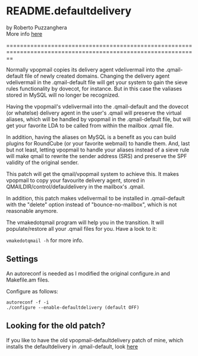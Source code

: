 # README.defaultdelivery

by Roberto Puzzanghera  
More info [here](https://notes.sagredo.eu/en/qmail-notes-185/installing-and-configuring-vpopmail-81.html)

==============================================================================================================

Normally vpopmail copies its delivery agent vdelivermail into the .qmail-default file of newly created
domains. Changing the delivery agent vdelivermail in the .qmail-default file will get your system to gain
the sieve rules functionality by dovecot, for instance. But in this case the valiases stored in MySQL will
no longer be recognized.

Having the vpopmail's vdelivermail into the .qmail-default and the dovecot (or whatelse) delivery agent in the
user's .qmail will preserve the virtual aliases, which will be handled by vpopmail in the .qmail-default file,
but will get your favorite LDA to be called from within the mailbox .qmail file.

In addition, having the aliases on MySQL is a benefit as you can build plugins for RoundCube (or your favorite
webmail) to handle them. And, last but not least, letting vpopmail to handle your aliases instead of a sieve rule
will make qmail to rewrite the sender address (SRS) and preserve the SPF validity of the original sender.

This patch will get the qmail/vpopmail system to achieve this. It makes vpopmail to copy your favourite 
delivery agent, stored in QMAILDIR/control/defauldelivery in the mailbox's .qmail.

In addition, this patch makes vdelivermail to be installed in .qmail-default with the "delete" option instead of
"bounce-no-mailbox", which is not reasonable anymore.

The vmakedotqmail program will help you in the transition. It will populate/restore all your .qmail files for
you. Have a look to it:

`vmakedotqmail -h` for more info.

## Settings

An autoreconf is needed as I modified the original configure.in and Makefile.am files.

Configure as follows:

```
autoreconf -f -i  
./configure --enable-defaultdelivery (default OFF)
```

## Looking for the old patch?

If you like to have the old vpopmail-defaultdelivery patch of mine, which installs the defaultdelivery in
.qmail-default, look [here](https://notes.sagredo.eu/files/qmail/patches/vpopmail/vpopmail-5.4.33-defaultdelivery-domains.patch)

